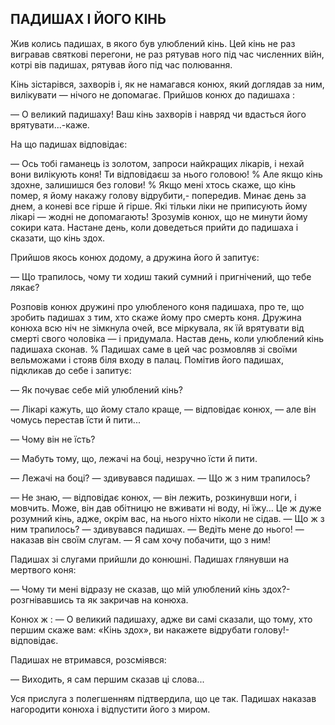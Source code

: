 ## ПАДИШАХ І ЙОГО КІНЬ

Жив колись падишах, в якого був улюблений кінь.
Цей кінь не раз вигравав святкові перегони, не раз рятував ного під час численних війн, котрі вів падишах, рятував його під час полювання.

Кінь зістарівся, захворів і, як не намагався конюх, який доглядав за ним, вилікувати — нічого не допомагає.
Прийшов конюх до падишаха :

— О великий падишаху!
Ваш кінь захворів і навряд чи вдасться його врятувати...-каже.

На що падишах відповідає:

— Ось тобі гаманець із золотом, запроси найкращих лікарів, і нехай вони вилікують коня!
Ти відповідаєш за нього головою!
% Але якщо кінь здохне, залишишся без голови!
% Якщо мені хтось скаже, що кінь помер, я йому накажу голову відрубити,- попередив.
Минає день за днем, а коневі все гірше й гірше.
Які тільки ліки не приписують йому лікарі — жодні не допомагають!
Зрозумів конюх, що не минути йому сокири ката.
Настане день, коли доведеться прийти до падишаха і сказати, що кінь здох.

Прийшов якось конюх додому, а дружина його й запитує:

— Що трапилось, чому ти ходиш такий сумний і пригнічений, що тебе лякає?

Розповів конюх дружині про улюбленого коня падишаха, про те, що зробить падишах з тим, хто скаже йому про смерть коня.
Дружина конюха всю ніч не зімкнула очей, все міркувала, як їй врятувати від смерті свого чоловіка — і придумала.
Настав день, коли улюблений кінь падишаха сконав.
% Падишах саме в цей час розмовляв зі своїми вельможами і стояв біля входу в палац.
Помітив його падишах, підкликав до себе і запитує:

— Як почуває себе мій улюблений кінь?

— Лікарі кажуть, що йому стало краще, — відповідає конюх, — але він чомусь перестав їсти й пити...

— Чому він не їсть?

— Мабуть тому, що, лежачі на боці, незручно їсти й пити.

— Лежачі на боці? — здивувався падишах. — Що ж з ним трапилось?

— Не знаю, — відповідає конюх, — він лежить, розкинувши ноги, і мовчить.
Може, він дав обітницю не вживати ні воду, ні їжу...
Це ж дуже розумний кінь, адже, окрім вас, на нього ніхто ніколи не сідав.
— Що ж з ним трапилось? — здивувався падишах. — Ведіть мене до нього! — наказав він своїм слугам. — Я сам хочу побачити, що з ним!

Падишах зі слугами прийшли до конюшні.
Падишах глянувши на мертвого коня:

— Чому ти мені відразу не сказав, що мій улюблений кінь здох?-розгнівавшись та як закричав на конюха.

Конюх ж :
— О великий падишаху, адже ви самі сказали, що тому, хто першим скаже вам: «Кінь здох», ви накажете відрубати голову!-відповідає.

Падишах не втримався, розсміявся:

— Виходить, я сам першим сказав ці слова...

Уся прислуга з полегшенням підтвердила, що це так.
Падишах наказав нагородити конюха і відпустити його з миром.
